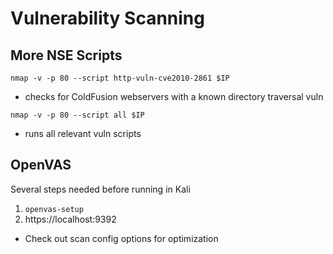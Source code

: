 # Vulnerability Scanning

## More NSE Scripts

`nmap -v -p 80 --script http-vuln-cve2010-2861 $IP`
* checks for ColdFusion webservers with a known directory traversal vuln

`nmap -v -p 80 --script all $IP`
* runs all relevant vuln scripts


## OpenVAS
Several steps needed before running in Kali
1. `openvas-setup`
2. https://localhost:9392

* Check out scan config options for optimization
 

